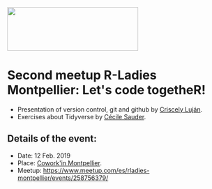 <img src="https://github.com/rladies/starter-kit/blob/master/logo/R-LadiesGlobal_RBG_online_LogoWithText_Horizontal.png" data-canonical-src="https://github.com/rladies/starter-kit/blob/master/logo/R-LadiesGlobal_RBG_online_LogoWithText_Horizontal.png" width="300" height="100" />

# Second meetup R-Ladies Montpellier: Let's code togetheR!

- Presentation of version control, git and github by [Criscely Luján](https://github.com/CriscelyLP/RLadies-gitGithub).
- Exercises about Tidyverse by [Cécile Sauder](https://github.com/r-ladies-montpellier/20190212-RLadiesMontpellier-Meetup2/tree/master/Tidyverse%20Exercises).

## Details of the event:
- Date: 12 Feb. 2019
- Place: [Cowork'in Montpellier](http://coworkinmontpellier.org/).
- Meetup: https://www.meetup.com/es/rladies-montpellier/events/258756379/
